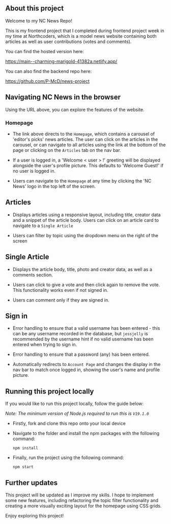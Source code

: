 ## About this project
Welcome to my NC News Repo!

This is my frontend project that I completed during frontend project week in my time at Northcoders, which is a model news website containing both articles as well as user contributions (votes and comments). 

You can find the hosted version here:

https://main--charming-marigold-41382a.netlify.app/

You can also find the backend repo here: 

https://github.com/P-McD/news-project 

## Navigating NC News in the browser 
Using the URL above, you can explore the features of the website.

### Homepage

- The link above directs to the `Homepage`, which contains a carousel of 'editor's picks' news articles. The user can click on the articles in the carousel, or can navigate to all articles using the link at the bottom of the page or clicking on the `Articles` tab on the nav bar.

- If a user is logged in, a 'Welcome < user > !' greeting will be displayed alongside the user's profile picture. This defaults to 'Welcome Guest!' if no user is logged in. 

- Users can navigate to the `Homepage` at any time by clicking the 'NC News' logo in the top left of the screen.

## Articles

- Displays articles using a responsive layout, including title, creator data and a snippet of the article body. Users can click on an article card to navigate to a `Single Article`

- Users can filter by topic using the dropdown menu on the right of the screen

## Single Article

- Displays the article body, title, photo and creator data, as well as a comments section. 

- Users can click to give a vote and then click again to remove the vote. This functionality works even if not signed in. 

- Users can comment only if they are signed in. 

## Sign in 

- Error handling to ensure that a valid username has been entered - this can be any username recorded in the database, but `jessjelly` is recommended by the username hint if no valid username has been entered when trying to sign in. 

- Error handling to ensure that a password (any) has been entered. 

- Automatically redirects to `Account Page` and changes the display in the nav bar to match once logged in, showing the user's name and profile picture. 



## Running this project locally

If you would like to run this project locally, follow the guide below:

*Note: The minimum version of Node.js required to run this is `V19.1.0`*

- Firstly, fork and clone this repo onto your local device

- Navigate to the folder and install the npm packages with the following command:

    `npm install`

- Finally, run the project using the following command:

    `npm start`

## Further updates

This project will be updated as I improve my skills. I hope to implement some new features, including refactoring the topic filter functionality and creating a more visually exciting layout for the homepage using CSS grids. 

Enjoy exploring this project! 